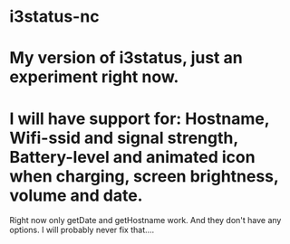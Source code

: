 # i3status-nc
# My version of i3status, just an experiment right now.
# I will have support for: Hostname, Wifi-ssid and signal strength, Battery-level and animated icon when charging, screen brightness, volume and date.

Right now only getDate and getHostname work.
And they don't have any options.
I will probably never fix that....
